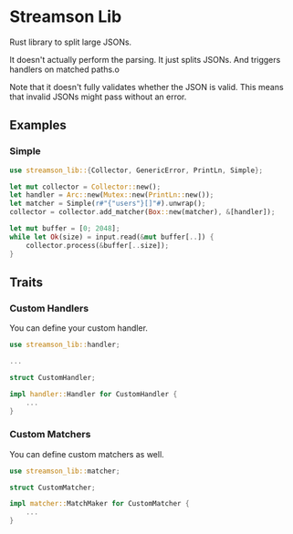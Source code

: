 # Streamson Lib

Rust library to split large JSONs.

It doesn't actually perform the parsing. It just splits JSONs. And triggers handlers on matched paths.o

Note that it doesn't fully validates whether the JSON is valid.
This means that invalid JSONs might pass without an error.


## Examples
### Simple
```rust
use streamson_lib::{Collector, GenericError, PrintLn, Simple};

let mut collector = Collector::new();
let handler = Arc::new(Mutex::new(PrintLn::new());
let matcher = Simple(r#"{"users"}[]"#).unwrap();
collector = collector.add_matcher(Box::new(matcher), &[handler]);

let mut buffer = [0; 2048];
while let Ok(size) = input.read(&mut buffer[..]) {
	collector.process(&buffer[..size]);
}
```


## Traits
### Custom Handlers
You can define your custom handler.
```rust
use streamson_lib::handler;

...

struct CustomHandler;

impl handler::Handler for CustomHandler {
	...
}

```

### Custom Matchers
You can define custom matchers as well.
```rust
use streamson_lib::matcher;

struct CustomMatcher;

impl matcher::MatchMaker for CustomMatcher {
	...
}
```
